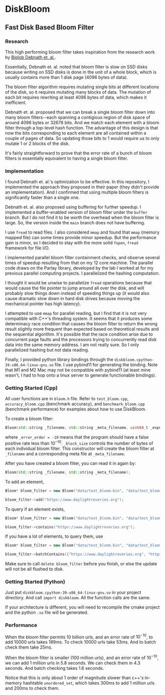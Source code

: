 # DiskBloom

## Fast Disk Based Bloom Filter

### Research

This high performing bloom filter takes inspiration from the research work by [Biplob Debnath et. al.](https://ieeexplore.ieee.org/document/5961740).

Essentially, Debnath et. al. noted that bloom filter is slow on SSD disks because writing on SSD disks is done in the unit of a whole block, which is usually contains more than 1 disk page (4096 bytes of data). 

The bloom filter algorithm requires mutating single bits at different locations of the disk, so it requires mutating many blocks of data. The mutation of each bit requires rewriting at least 4096 bytes of data, which makes it inefficient. 

Debnath et. al. proposed that we can break a single bloom filter down into many bloom filters--each spanning a contigious region of disk space of around 4096 bytes or 32678 bits. And we match each element with a bloom filter through a top-level hash function. The advantage of this design is that now the bits corresponding to each element are all contained within a couple of pages of data. So updating those bits to 1 would require us to only mutate 1 or 2 blocks of the disk.  

It's fairly straightforward to prove that the error rate of a bunch of bloom filters is essentially equivalent to having a single bloom filter. 

### Implementation

I found Debnath et. al.'s optimization to be effective. In this repository, I implemented the approach they proposed in their paper (they didn't provide an implementation). And I confirmed that using multiple bloom filters is significantly faster than a single one. 

Debnath et. al. also proposed using buffering for further speedup. I implemented a buffer-enabled version of bloom filter under the `buffer` branch. But I do not find it to be worth the overhead when the bloom filter is large. So, the version inside the `main` branch does not have buffering.

I use `fread` to read files. I also considered `mmap` and found that `mmap` (memory mapped file) can some times provide minor speedup. But the performance gain is minor, so I decided to stay with the more solid `fopen`, `fread` framework for file I/O. 

I implemented parallel bloom filter containment checks, and observe several times of speedup resulting from that on my 12 core machine. The parallel code draws on the Parlay library, developed by the lab I worked at for my previous parallel computing projects. I parallelized the hashing computation. 

I thought it would be unwise to parallelize `fread` operations because that would cause the file pointer to jump around all over the disk, and will probably slow things down instead of speeding things up (it would also cause dramatic slow down in hard disk drives because moving the mechanical pointer has high latency). 

I attempted to use `mmap` for parallel reading, but I find that it is not very compatible with C++'s threading system. It seems that it produces some determinacy race condition that causes the bloom filter to return the wrong result slightly more frequent than expected based on theoretical results and the sequential algorithm. It's possible that the race condition arise due to concurrent page faults and the processors trying to concurrently read disk data into the same memory address. I am not really sure. So I only parallelized hashing but not data reading. 

Finally, I provided python library bindings through the `diskbloom.cpython-39-x86_64-linux-gnu.so` file. I use pybind11 for generating the binding. Note that M1 and M2 Mac may not be compatible with pybind11 (at least mine wasn't, I had to hop onto a linux server to generate functionable bindings). 

### Getting Started (Cpp)

All user functions are in `bloom.h` file. Refer to `test_bloom.cpp`, `accuracy_bloom.cpp` (benchmark accuracy), and `benchmark_bloom.cpp` (benchmark performance) for examples about how to use DiskBloom.

To create a bloom filter:
```cpp
Bloom(std::string _filename, std::string _meta_filename, uint64_t _expected_num_elements, double _error_order, uint32_t _block_size = 4096, int64_t _memory_limit = 2*1e9);
```
where `_error_order = -10` means that the program should have a false positive rate less than $10^{-10}$. `_block_size` controls the number of bytes of each individual bloom filter. This constructor will create the bloom filter at `_filename` and a corresponding meta file at `_meta_filename`.

After you have created a bloom filter, you can read it in again by:
```cpp
Bloom(std::string _filename, std::string _meta_filename);
```

To add an element,
```cpp
Bloom* bloom_filter = new Bloom("data/test_bloom.bin", "data/test_bloom.meta");

bloom_filter->add("https://www.daylightreveries.org");
```

To query if an element exists,
```cpp
Bloom* bloom_filter = new Bloom("data/test_bloom.bin", "data/test_bloom.meta");

bloom_filter->contains("https://www.daylightreveries.org");
```

If you have a lot of elements, to query them, use
```cpp
Bloom* bloom_filter = new Bloom("data/test_bloom.bin", "data/test_bloom.meta");

bloom_filter->batchContains({"https://www.daylightreveries.org", "https://www.facebook.com"});
```

Make sure to call `delete bloom_filter` before you finish, or else the update will not be all flushed to disk. 

### Getting Started (Python)

Just put `diskbloom.cpython-39-x86_64-linux-gnu.so` in your project directory. And call `import diskbloom`. All the function calls are the same.

If your architecture is different, you will need to recompile the cmake project and the python `.so` file will be generated. 

### Performance

When the bloom filter permits 10 billion urls, and an error rate of $10^{-10}$, to add 10000 urls takes 189ms. To check 10000 urls take 53ms. And to batch check them take 25ms. 

When the bloom filter is smaller (100 million urls), and an error rate of $10^{-10}$, we can add 1 million urls in 5.8 seconds. We can check them in 4.3 seconds. And batch checking takes 1.6 seconds. 

Notice that this is only about 1 order of magnitude slower than c++'s in-memory hashtable `unordered_set`, which takes 300ms to add 1 million urls and 200ms to check them. 


